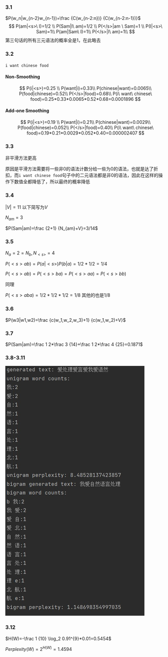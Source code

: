 ### 3.1

$P(w_n|w_{n-2}w_{n-1})=\frac {C(w_{n-2:n})} {C(w_{n-2:n-1})}$
$$
P(am|<s>\ I)=1/2 \\
P(Sam|I\ am)=1/2 \\
P(</s>|am \ Sam)=1 \\
P(I|<s>\ Sam)=1\\
P(am|Sam\ I)=1\\
P(</s>|I\ am)=1\\
$$
第三句话的所有三元语法的概率全是1，在此略去

### 3.2

`i want chinese food`

#### Non-Smoothing

$$
P(i|<s>)=0.25 \\
P(want|i)=0.33\\
P(chinese|want)=0.0065\\
P(food|chinese)=0.52\\
P(</s>|food)=0.68\\
P(i\ want\ chinese\ food)=0.25*0.33*0.0065*0.52*0.68=0.0001896
$$

#### Add-one Smoothing

$$
P(i|<s>)=0.19 \\
P(want|i)=0.21\\
P(chinese|want)=0.0029\\
P(food|chinese)=0.052\\
P(</s>|food)=0.40\\
P(i\ want\ chinese\ food)=0.19*0.21*0.0029*0.052*0.40=0.000002407
$$

### 3.3

非平滑方法更高

原因是平滑方法需要将一些非0的语法计数分给一些为0的语法，也就是达了折扣，而`i want chinese food`句子中的二元语法都是非0的语法，因此在这样的操作下数值全都降低了，所以最终的概率降低

### 3.4

$|V|=11$ 以下简写为$V$

$N_{am}=3$

$P(Sam|am)=\frac {2+1} {N_{am}+V}=3/14$

### 3.5

$N_{a}=2=N_{b},N_{<s>}=4$

$P(<s>ab)=P(a|<s>)P(b|a)=1/2*1/2=1/4$

$P(<s>ab)=P(<s>ba)=P(<s>aa)=P(<s>bb)$

同理

$P(<s>aba)=1/2*1/2*1/2=1/8$ 其他的也是1/8

### 3.6

$P(w3|w1,w2)=\frac {c(w_1,w_2,w_3)+1} {c(w_1,w_2)+V}$

### 3.7

$P(Sam|am)=\frac 1 2*\frac 3 {14}+\frac 1 2*\frac 4 {25}=0.1871$

### 3.8-3.11

![](pics/3_8-11.jpg)

### 3.12

$H(W)=-\frac 1 {10} \log_2 0.91^{9}*0.01=0.5454$

$Perplexity(W)=2^{H(W)}=1.4594$
